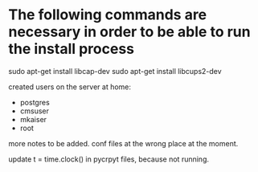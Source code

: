 # The following commands are necessary in order to be able to run the install process
sudo apt-get install libcap-dev
sudo apt-get install libcups2-dev

created users on the server at home:
- postgres
- cmsuser
- mkaiser
- root

more notes to be added. 
conf files at the wrong place at the moment. 

update t = time.clock() in pycrpyt files, because not running. 